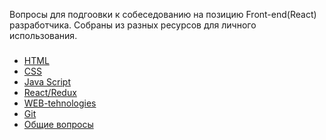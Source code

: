 Вопросы для подгоовки к собеседованию на позицию Front-end(React) разработчика.
Собраны из разных ресурсов для личного использования.

###

* [HTML](HTML/README.md)
* [CSS](CSS/README.md)
* [Java Script](JAVA_SCRIPT/README.md)
* [React/Redux](REACT/README.md)
* [WEB-tehnologies](WEB_TEHNOLOGIES/README.md)
* [Git](GIT/README.md)
* [Общие вопросы](GENERAL_QUESTIONS/README.md)
